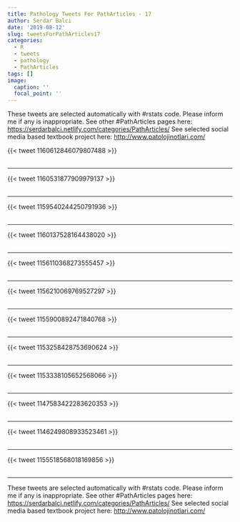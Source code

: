 ```yaml
---
title: Pathology Tweets For PathArticles - 17
author: Serdar Balci
date: '2019-08-12'
slug: tweetsForPathArticles17
categories:
  - R
  - tweets
  - pathology
  - PathArticles
tags: []
image:
  caption: ''
  focal_point: ''
---
```



These tweets are selected automatically with #rstats code. Please inform me if any is inappropriate.
See other #PathArticles pages here: https://serdarbalci.netlify.com/categories/PathArticles/ 
See selected social media based textbook project here: http://www.patolojinotlari.com/

{{< tweet 1160612846079807488 >}}
<br>
<br>
<hr>
{{< tweet 1160531877909979137 >}}
<br>
<br>
<hr>
{{< tweet 1159540244250791936 >}}
<br>
<br>
<hr>
{{< tweet 1160137528164438020 >}}
<br>
<br>
<hr>
{{< tweet 1156110368273555457 >}}
<br>
<br>
<hr>
{{< tweet 1156210069769527297 >}}
<br>
<br>
<hr>
{{< tweet 1155900892471840768 >}}
<br>
<br>
<hr>
{{< tweet 1153258428753690624 >}}
<br>
<br>
<hr>
{{< tweet 1153338105652568066 >}}
<br>
<br>
<hr>
{{< tweet 1147583422283620353 >}}
<br>
<br>
<hr>
{{< tweet 1146249808933523461 >}}
<br>
<br>
<hr>
{{< tweet 1155518568018169856 >}}
<br>
<br>
<hr>


These tweets are selected automatically with #rstats code. Please inform me if any is inappropriate.
See other #PathArticles pages here: https://serdarbalci.netlify.com/categories/PathArticles/ 
See selected social media based textbook project here: http://www.patolojinotlari.com/
